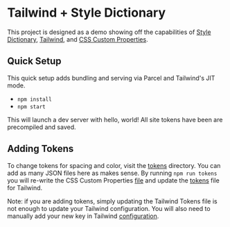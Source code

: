 # Tailwind + Style Dictionary

This project is designed as a demo showing off the capabilities of 
[Style Dictionary](https://amzn.github.io/style-dictionary/#/), 
[Tailwind](https://tailwindcss.com/), 
and [CSS Custom Properties](https://developer.mozilla.org/en-US/docs/Web/CSS/Using_CSS_custom_properties).

## Quick Setup

This quick setup adds bundling and serving via Parcel and Tailwind's JIT mode.

- `npm install`
- `npm start`

This will launch a dev server with hello, world! All site tokens have been are precompiled and saved.

## Adding Tokens

To change tokens for spacing and color, visit the [tokens](./src/assets/tokens) directory. You can add
as many JSON files here as makes sense. By running `npm run tokens` you will re-write the CSS Custom Properties
[file](./src/assets/css/base/_variables.css) and update the [tokens](./src/assets/tailwind-tokens.json)
file for Tailwind.

Note: if you are adding tokens, simply updating the Tailwind Tokens file is not enough to update your Tailwind
configuration. You will also need to manually add your new key in Tailwind [configuration](./tailwind.config.js).
